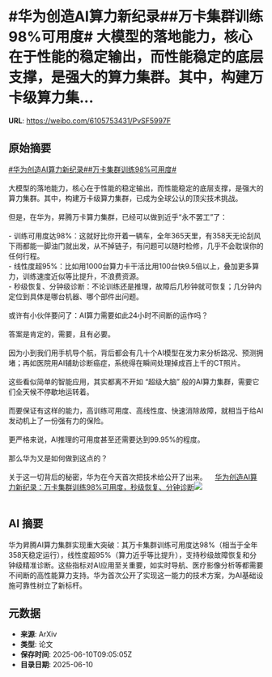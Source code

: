 # #华为创造AI算力新纪录##万卡集群训练98%可用度# 大模型的落地能力，核心在于性能的稳定输出，而性能稳定的底层支撑，是强大的算力集群。其中，构建万卡级算力集...

**URL**: https://weibo.com/6105753431/PvSF5997F

## 原始摘要

<a href="https://m.weibo.cn/search?containerid=231522type%3D1%26t%3D10%26q%3D%23%E5%8D%8E%E4%B8%BA%E5%88%9B%E9%80%A0AI%E7%AE%97%E5%8A%9B%E6%96%B0%E7%BA%AA%E5%BD%95%23&amp;extparam=%23%E5%8D%8E%E4%B8%BA%E5%88%9B%E9%80%A0AI%E7%AE%97%E5%8A%9B%E6%96%B0%E7%BA%AA%E5%BD%95%23" data-hide=""><span class="surl-text">#华为创造AI算力新纪录#</span></a><a href="https://m.weibo.cn/search?containerid=231522type%3D1%26t%3D10%26q%3D%23%E4%B8%87%E5%8D%A1%E9%9B%86%E7%BE%A4%E8%AE%AD%E7%BB%8398%25%E5%8F%AF%E7%94%A8%E5%BA%A6%23&amp;extparam=%23%E4%B8%87%E5%8D%A1%E9%9B%86%E7%BE%A4%E8%AE%AD%E7%BB%8398%25%E5%8F%AF%E7%94%A8%E5%BA%A6%23" data-hide=""><span class="surl-text">#万卡集群训练98%可用度#</span></a> <br><br>大模型的落地能力，核心在于性能的稳定输出，而性能稳定的底层支撑，是强大的算力集群。其中，构建万卡级算力集群，已成为全球公认的顶尖技术挑战。<br><br>但是，在华为，昇腾万卡算力集群，已经可以做到近乎“永不罢工”了：<br><br>- 训练可用度达98%：这就好比你开着一辆车，全年365天里，有358天无论刮风下雨都能一脚油门就出发，从不掉链子，有问题可以随时检修，几乎不会耽误你的任何行程。<br>- 线性度超95%：比如用1000台算力卡干活比用100台快9.5倍以上，叠加更多算力，训练速度近似等比提升，不浪费资源。<br>- 秒级恢复、分钟级诊断：不论训练还是推理，故障后几秒钟就可恢复；几分钟内定位到具体是哪台机器、哪个部件出问题。<br><br>或许有小伙伴要问了：AI算力需要如此24小时不间断的运作吗？<br><br>答案是肯定的，需要，且有必要。<br><br>因为小到我们用手机导个航，背后都会有几十个AI模型在发力来分析路况、预测拥堵；再如医院用AI辅助诊断癌症，系统得在瞬间处理掉成百上千的CT照片。<br><br>这些看似简单的智能应用，其实都离不开如 “超级大脑” 般的AI算力集群，需要它们全天候不停歇地运转着。<br><br>而要保证有这样的能力，高训练可用度、高线性度、快速消除故障，就相当于给AI发动机上了一份强有力的保险。<br><br>更严格来说，AI推理的可用度甚至还需要达到99.95%的程度。<br><br>那么华为又是如何做到这点的？<br><br>关于这一切背后的秘密，华为在今天首次把技术给公开了出来。<a href="https://weibo.cn/sinaurl?u=https%3A%2F%2Fmp.weixin.qq.com%2Fs%2F-uCPihMoc9vqaM6pbnJxPQ" data-hide=""><span class="url-icon"><img style="width: 1rem;height: 1rem" src="https://h5.sinaimg.cn/upload/2015/09/25/3/timeline_card_small_web_default.png" referrerpolicy="no-referrer"></span><span class="surl-text">华为创造AI算力新纪录：万卡集群训练98%可用度，秒级恢复、分钟诊断</span></a><img style="" src="https://tvax2.sinaimg.cn/large/006Fd7o3ly1i2a6j7vxs4j30u00gwaf7.jpg" referrerpolicy="no-referrer"><br><br>

## AI 摘要

华为昇腾AI算力集群实现重大突破：其万卡集群训练可用度达98%（相当于全年358天稳定运行），线性度超95%（算力近乎等比提升），支持秒级故障恢复和分钟级精准诊断。这些指标对AI应用至关重要，如实时导航、医疗影像分析等都需要不间断的高性能算力支持。华为首次公开了实现这一能力的技术方案，为AI基础设施可靠性树立了新标杆。

## 元数据

- **来源**: ArXiv
- **类型**: 论文
- **保存时间**: 2025-06-10T09:05:05Z
- **目录日期**: 2025-06-10
